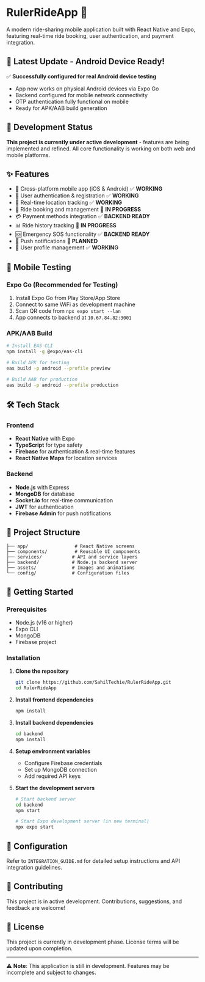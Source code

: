 # RulerRideApp 🚗

A modern ride-sharing mobile application built with React Native and Expo, featuring real-time ride booking, user authentication, and payment integration.

## 🎯 Latest Update - Android Device Ready! 

✅ **Successfully configured for real Android device testing**
- App now works on physical Android devices via Expo Go
- Backend configured for mobile network connectivity
- OTP authentication fully functional on mobile
- Ready for APK/AAB build generation

## 🚧 Development Status

**This project is currently under active development** - features are being implemented and refined. All core functionality is working on both web and mobile platforms.

## ✨ Features

- 📱 Cross-platform mobile app (iOS & Android) ✅ **WORKING**
- 🔐 User authentication & registration ✅ **WORKING** 
- 📍 Real-time location tracking ✅ **WORKING**
- 🚕 Ride booking and management 🔄 **IN PROGRESS**
- 💳 Payment methods integration ✅ **BACKEND READY**
- 📊 Ride history tracking 🔄 **IN PROGRESS**
- 🆘 Emergency SOS functionality ✅ **BACKEND READY**
- 🔔 Push notifications 🔄 **PLANNED**
- 👤 User profile management ✅ **WORKING**

## 📱 Mobile Testing

### Expo Go (Recommended for Testing)
1. Install Expo Go from Play Store/App Store
2. Connect to same WiFi as development machine
3. Scan QR code from `npx expo start --lan`
4. App connects to backend at `10.67.84.82:3001`

### APK/AAB Build
```bash
# Install EAS CLI
npm install -g @expo/eas-cli

# Build APK for testing
eas build -p android --profile preview

# Build AAB for production
eas build -p android --profile production
```

## 🛠️ Tech Stack

### Frontend
- **React Native** with Expo
- **TypeScript** for type safety
- **Firebase** for authentication & real-time features
- **React Native Maps** for location services

### Backend
- **Node.js** with Express
- **MongoDB** for database
- **Socket.io** for real-time communication
- **JWT** for authentication
- **Firebase Admin** for push notifications

## 📁 Project Structure

```
├── app/                 # React Native screens
├── components/          # Reusable UI components
├── services/           # API and service layers
├── backend/            # Node.js backend server
├── assets/             # Images and animations
└── config/             # Configuration files
```

## 🚀 Getting Started

### Prerequisites
- Node.js (v16 or higher)
- Expo CLI
- MongoDB
- Firebase project

### Installation

1. **Clone the repository**
   ```bash
   git clone https://github.com/SahilTechie/RulerRideApp.git
   cd RulerRideApp
   ```

2. **Install frontend dependencies**
   ```bash
   npm install
   ```

3. **Install backend dependencies**
   ```bash
   cd backend
   npm install
   ```

4. **Setup environment variables**
   - Configure Firebase credentials
   - Set up MongoDB connection
   - Add required API keys

5. **Start the development servers**
   ```bash
   # Start backend server
   cd backend
   npm start
   
   # Start Expo development server (in new terminal)
   npx expo start
   ```

## 🔧 Configuration

Refer to `INTEGRATION_GUIDE.md` for detailed setup instructions and API integration guidelines.

## 🤝 Contributing

This project is in active development. Contributions, suggestions, and feedback are welcome!

## 📄 License

This project is currently in development phase. License terms will be updated upon completion.

---

⚠️ **Note**: This application is still in development. Features may be incomplete and subject to changes.
